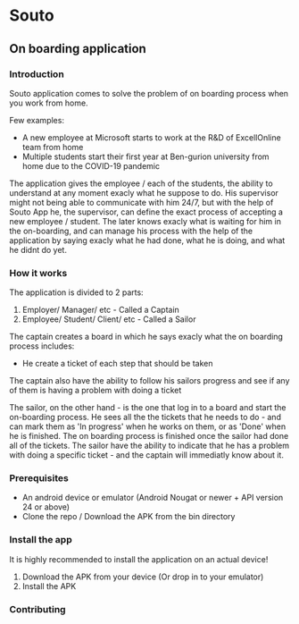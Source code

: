 # Souto
## On boarding application

### Introduction
Souto application comes to solve the problem of on boarding process when you work from home.

Few examples: 
* A new employee at Microsoft starts to work at the R&D of ExcellOnline team from home
* Multiple students start their first year at Ben-gurion university from home due to the COVID-19 pandemic

The application gives the employee / each of the students, the ability to understand at any moment exacly what he suppose to do.
His supervisor might not being able to communicate with him 24/7, but with the help of Souto App he, the supervisor, can define the exact process of accepting a new employee / student.
The later knows exacly what is waiting for him in the on-boarding, and can manage his process with the help of the application by saying exacly what he had done, what he is doing, and what he didnt do yet.

### How it works
The application is divided to 2 parts:
1. Employer/ Manager/ etc - Called a Captain
2. Employee/ Student/ Client/ etc - Called a Sailor

The captain creates a board in which he says exacly what the on boarding process includes:
* He create a ticket of each step that should be taken

The captain also have the ability to follow his sailors progress and see if any of them is having a problem with doing a ticket

The sailor, on the other hand - is the one that log in to a board and start the on-boarding process. He sees all the the tickets that he needs to do - and can mark them as 'In progress' when he works on them, or as 'Done' when he is finished.
The on boarding process is finished once the sailor had done all of the tickets.
The sailor have the ability to indicate that he has a problem with doing a specific ticket - and the captain will immediatly know about it.

### Prerequisites
* An android device or emulator (Android Nougat or newer + API version 24 or above)
* Clone the repo / Download the APK from the bin directory

### Install the app
It is highly recommended to install the application on an actual device!

1. Download the APK from your device (Or drop in to your emulator)
2. Install the APK


### Contributing
